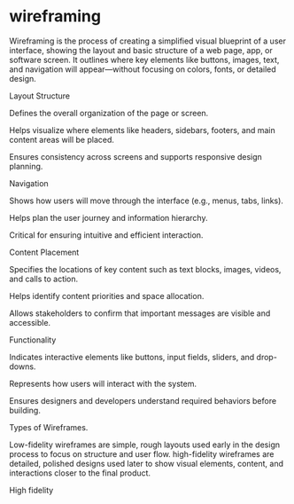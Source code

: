 # wireframing

Wireframing is the process of creating a simplified visual blueprint of a user interface, showing the layout and basic structure of a web page, app, or software screen. It outlines where key elements like buttons, images, text, and navigation will appear—without focusing on colors, fonts, or detailed design.

Layout Structure

Defines the overall organization of the page or screen.

Helps visualize where elements like headers, sidebars, footers, and main content areas will be placed.

Ensures consistency across screens and supports responsive design planning.

Navigation

Shows how users will move through the interface (e.g., menus, tabs, links).

Helps plan the user journey and information hierarchy.

Critical for ensuring intuitive and efficient interaction.

Content Placement

Specifies the locations of key content such as text blocks, images, videos, and calls to action.

Helps identify content priorities and space allocation.

Allows stakeholders to confirm that important messages are visible and accessible.

Functionality

Indicates interactive elements like buttons, input fields, sliders, and drop-downs.

Represents how users will interact with the system.

Ensures designers and developers understand required behaviors before building.

Types of Wireframes.

Low-fidelity wireframes are simple, rough layouts used early in the design process to focus on structure and user flow.
 high-fidelity wireframes are detailed, polished designs used later to show visual elements, content, and interactions closer to the final product.

 High fidelity